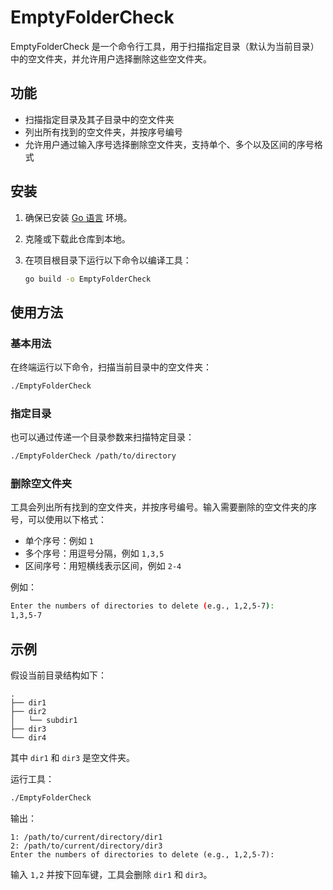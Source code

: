 
# EmptyFolderCheck

EmptyFolderCheck 是一个命令行工具，用于扫描指定目录（默认为当前目录）中的空文件夹，并允许用户选择删除这些空文件夹。

## 功能

- 扫描指定目录及其子目录中的空文件夹
- 列出所有找到的空文件夹，并按序号编号
- 允许用户通过输入序号选择删除空文件夹，支持单个、多个以及区间的序号格式

## 安装

1. 确保已安装 [Go 语言](https://golang.org/doc/install) 环境。
2. 克隆或下载此仓库到本地。
3. 在项目根目录下运行以下命令以编译工具：

   ```sh
   go build -o EmptyFolderCheck
   ```

## 使用方法

### 基本用法

在终端运行以下命令，扫描当前目录中的空文件夹：

```sh
./EmptyFolderCheck
```

### 指定目录

也可以通过传递一个目录参数来扫描特定目录：

```sh
./EmptyFolderCheck /path/to/directory
```

### 删除空文件夹

工具会列出所有找到的空文件夹，并按序号编号。输入需要删除的空文件夹的序号，可以使用以下格式：

- 单个序号：例如 `1`
- 多个序号：用逗号分隔，例如 `1,3,5`
- 区间序号：用短横线表示区间，例如 `2-4`

例如：

```sh
Enter the numbers of directories to delete (e.g., 1,2,5-7):
1,3,5-7
```

## 示例

假设当前目录结构如下：

```
.
├── dir1
├── dir2
│   └── subdir1
├── dir3
└── dir4
```

其中 `dir1` 和 `dir3` 是空文件夹。

运行工具：

```sh
./EmptyFolderCheck
```

输出：

```
1: /path/to/current/directory/dir1
2: /path/to/current/directory/dir3
Enter the numbers of directories to delete (e.g., 1,2,5-7):
```

输入 `1,2` 并按下回车键，工具会删除 `dir1` 和 `dir3`。
